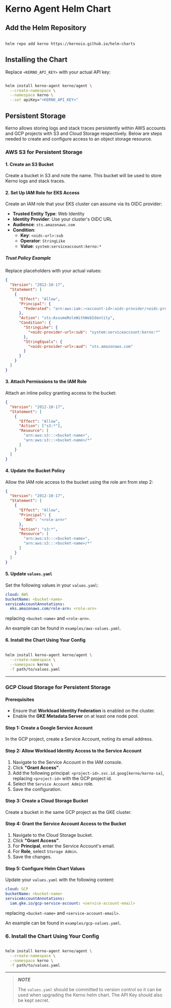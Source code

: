 # Kerno Agent Helm Chart

## Add the Helm Repository

```bash

helm repo add kerno https://kernoio.github.io/helm-charts
```

## Installing the Chart

Replace `<KERNO_API_KEY>` with your actual API key:

```bash

helm install kerno-agent kerno/agent \
  --create-namespace \
  --namespace kerno \
  --set apiKey="<KERNO_API_KEY>"
```

## Persistent Storage

Kerno allows storing logs and stack traces persistently within AWS accounts 
and GCP projects with S3 and Cloud Storage respectively. 
Below are steps needed to create and configure access to an object storage resource.

### AWS S3 for Persistent Storage

#### 1. Create an S3 Bucket

Create a bucket in S3 and note the name. This bucket will be used to store Kerno logs and stack traces.

#### 2. Set Up IAM Role for EKS Access

Create an IAM role that your EKS cluster can assume via its OIDC provider:

- **Trusted Entity Type**: Web Identity
- **Identity Provider**: Use your cluster's OIDC URL
- **Audience**: `sts.amazonaws.com`
- **Condition**:
    - **Key**: `<oidc-url>:sub`
    - **Operator**: `StringLike`
    - **Value**: `system:serviceaccount:kerno:*`

##### Trust Policy Example

Replace placeholders with your actual values:

```json
{
  "Version": "2012-10-17",
  "Statement": [
    {
      "Effect": "Allow",
      "Principal": {
        "Federated": "arn:aws:iam::<account-id>:oidc-provider/<oidc-provider-url-https-prefix-removed>"
      },
      "Action": "sts:AssumeRoleWithWebIdentity",
      "Condition": {
        "StringLike": {
          "<oidc-provider-url>:sub": "system:serviceaccount:kerno:*"
        },
        "StringEquals": {
          "<oidc-provider-url>:aud": "sts.amazonaws.com"
        }
      }
    }
  ]
}
```

#### 3. Attach Permissions to the IAM Role

Attach an inline policy granting access to the bucket:

```json
{
  "Version": "2012-10-17",
  "Statement": [
    {
      "Effect": "Allow",
      "Action": ["s3:*"],
      "Resource": [
        "arn:aws:s3:::<bucket-name>",
        "arn:aws:s3:::<bucket-name>/*"
      ]
    }
  ]
}
```

#### 4. Update the Bucket Policy

Allow the IAM role access to the bucket using the role arn from step 2:

```json
{
  "Version": "2012-10-17",
  "Statement": [
    {
      "Effect": "Allow",
      "Principal": {
        "AWS": "<role-arn>"
      },
      "Action": "s3:*",
      "Resource": [
        "arn:aws:s3:::<bucket-name>",
        "arn:aws:s3:::<bucket-name>/*"
      ]
    }
  ]
}
```

#### 5. Update `values.yaml`

Set the following values in your `values.yaml`:

```yaml
cloud: AWS
bucketName: <bucket-name>
serviceAccountAnnotations:
  eks.amazonaws.com/role-arn: <role-arn>
```
replacing `<bucket-name>` and `<role-arn>`.

An example can be found in `examples/aws-values.yaml`.

#### 6. Install the Chart Using Your Config

```bash

helm install kerno-agent kerno/agent \
  --create-namespace \
  --namespace kerno \
  -f path/to/values.yaml
```
---
### GCP Cloud Storage for Persistent Storage

#### Prerequisites

- Ensure that **Workload Identity Federation** is enabled on the cluster.
- Enable the **GKE Metadata Server** on at least one node pool.


#### Step 1: Create a Google Service Account

In the GCP project, create a Service Account, noting its email address.

#### Step 2: Allow Workload Identity Access to the Service Account

1. Navigate to the Service Account in the IAM console.
2. Click **"Grant Access"**.
3. Add the following principal: `<project-id>.svc.id.goog[kerno/kerno-sa]`, 
 replacing `<project-id>` with the GCP project id.
4. Select the `Service Account Admin` role.
5. Save the configuration.

#### Step 3: Create a Cloud Storage Bucket

Create a bucket in the same GCP project as the GKE cluster.

#### Step 4: Grant the Service Account Access to the Bucket

1. Navigate to the Cloud Storage bucket.
2. Click **"Grant Access"**.
3. For **Principal**, enter the Service Account's email.
4. For **Role**, select `Storage Admin`.
5. Save the changes.

#### Step 5: Configure Helm Chart Values

Update your `values.yaml` with the following content:

```yaml
cloud: GCP
bucketName: <bucket-name>
serviceAccountAnnotations:
  iam.gke.io/gcp-service-account: <service-account-email>
```
replacing `<bucket-name>` and `<service-account-email>`.

An example can be found in `examples/gcp-values.yaml`.

### 6. Install the Chart Using Your Config

```bash

helm install kerno-agent kerno/agent \
  --create-namespace \
  --namespace kerno \
  -f path/to/values.yaml
```
---

> **_NOTE_** 
> 
> The `values.yaml` should be committed to version control so it can
> be used when upgrading the Kerno helm chart. The API Key should 
> also be kept secret.
